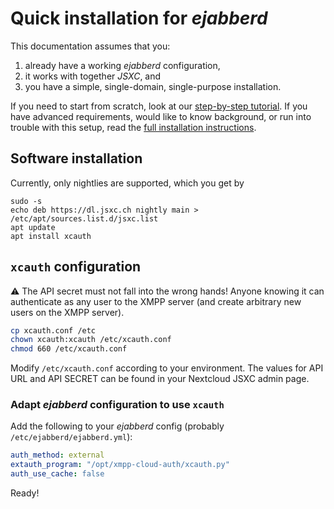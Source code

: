 # Quick installation for *ejabberd*

This documentation assumes that you:
1. already have a working *ejabberd* configuration,
1. it works with together *JSXC*, and
1. you have a simple, single-domain, single-purpose installation.

If you need to start from scratch, look at our
[step-by-step tutorial](https://github.com/jsxc/xmpp-cloud-auth/wiki/raspberry-pi-en).
If you have advanced requirements, would like to know background,
or run into trouble with this setup, read the
[full installation instructions](./Installation.md).

## Software installation

Currently, only nightlies are supported, which you get by
```
sudo -s
echo deb https://dl.jsxc.ch nightly main > /etc/apt/sources.list.d/jsxc.list
apt update
apt install xcauth
```

## `xcauth` configuration

:warning: The API secret must not fall into the wrong hands!
Anyone knowing it can authenticate as any user to the XMPP server
(and create arbitrary new users on the XMPP server).

```sh
cp xcauth.conf /etc
chown xcauth:xcauth /etc/xcauth.conf
chmod 660 /etc/xcauth.conf
```
Modify `/etc/xcauth.conf` according to your environment. The values for
API URL and API SECRET can be found in your Nextcloud JSXC admin page.

### Adapt *ejabberd* configuration to use `xcauth`

Add the following to your *ejabberd* config (probably `/etc/ejabberd/ejabberd.yml`):
```YaML
auth_method: external
extauth_program: "/opt/xmpp-cloud-auth/xcauth.py"
auth_use_cache: false
```

Ready!

